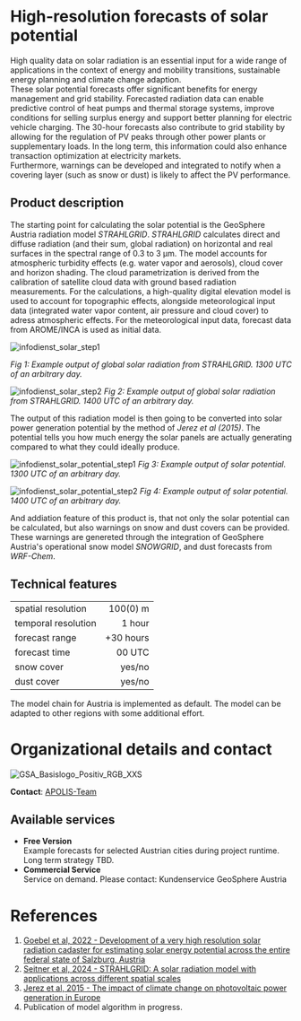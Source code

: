 # High-resolution forecasts of solar potential

High quality data on solar radiation is an essential input for a wide range of applications in the context of energy and mobility transitions, sustainable energy planning and climate change adaption.<br>
These solar potential forecasts offer significant benefits for energy management and grid stability. Forecasted radiation data can enable predictive control of heat pumps and thermal storage systems, improve conditions for selling surplus energy and support better planning for electric vehicle charging. The 30-hour forecasts also contribute to grid stability by allowing for the regulation of PV peaks through other power plants or supplementary loads. In the long term, this information could also enhance transaction optimization at electricity markets.<br>
Furthermore, warnings can be developed and integrated to notify when a covering layer (such as snow or dust) is likely to affect the PV performance.

## Product description

The starting point for calculating the solar potential is the GeoSphere Austria radiation model *STRAHLGRID*. *STRAHLGRID* calculates direct and diffuse radiation (and their sum, global radiation) on horizontal and real surfaces in the spectral range of 0.3 to 3 µm. The model accounts for atmospheric turbidity effects (e.g. water vapor and aerosols), cloud cover and horizon shading. The cloud parametrization is derived from the calibration of satellite cloud data with ground based radiation measurements. For the calculations, a high-quality digital elevation model is used to account for topographic effects, alongside meteorological input data (integrated water vapor content, air pressure and cloud cover) to adress atmospheric effects. For the meteorological input data, forecast data from AROME/INCA is used as initial data. 

![infodienst_solar_step1](https://github.com/user-attachments/assets/d85df220-58a1-400d-9faa-bbcb1cd1e664)

_Fig 1: Example output of global solar radiation from *STRAHLGRID*. 1300 UTC of an arbitrary day._

![infodienst_solar_step2](https://github.com/user-attachments/assets/04db3bc8-5907-4b3c-8cfd-250d26366a81)
_Fig 2: Example output of global solar radiation from *STRAHLGRID*. 1400 UTC of an arbitrary day._ 

The output of this radiation model is then going to be converted into solar power generation potential by the method of *Jerez et al (2015)*.  The potential tells you how much energy the solar panels are actually generating compared to what they could ideally produce.

![infodienst_solar_potential_step1](https://github.com/user-attachments/assets/dcf92c00-ab12-46e0-b433-601469fb58d7)
_Fig 3: Example output of solar potential. 1300 UTC of an arbitrary day._

![infodienst_solar_potential_step2](https://github.com/user-attachments/assets/5e93041a-39d0-4d48-9469-5c1a86939032)
_Fig 4: Example output of solar potential. 1400 UTC of an arbitrary day._

And addiation feature of this product is, that not only the solar potential can be calculated, but also warnings on snow and dust covers can be provided. These warnings are genereted through the integration of GeoSphere Austria's operational snow model *SNOWGRID*, and dust forecasts from *WRF-Chem*.

## Technical features

|                       |               |
| --------------------- | -------------: |
| spatial resolution    | 100(0) m         |
| temporal resolution   | 1 hour        |
| forecast range        | +30 hours     |
| forecast time         | 00 UTC        |
| snow cover            | yes/no        |
| dust cover      | yes/no              |

The model chain for Austria is implemented as default. The model can be adapted to other regions with some additional effort. 

# Organizational details and contact

![GSA_Basislogo_Positiv_RGB_XXS](https://github.com/user-attachments/assets/e4a90124-22af-4c13-b659-f91991b36d0d)

**Contact**: [APOLIS-Team](mailto:apolis@geosphere.at)

## Available services

* **Free Version** <br>
Example forecasts for selected Austrian cities during project runtime. Long term strategy TBD.
* **Commercial Service**<br>
Service on demand. Please contact: Kundenservice GeoSphere Austria

# References

1. [Goebel et al, 2022 - Development of a very high resolution solar radiation cadaster for estimating solar energy potential across the entire federal state of Salzburg, Austria](https://doi.org/10.5194/ems2022-396)
2. [Seitner et al, 2024 - STRAHLGRID: A solar radiation model with applications across different spatial scales](https://doi.org/10.5194/ems2024-366)
3. [Jerez et al, 2015 - The impact of climate change on photovoltaic power generation in Europe](https://www.nature.com/articles/ncomms10014)
4. Publication of model algorithm in progress. 
